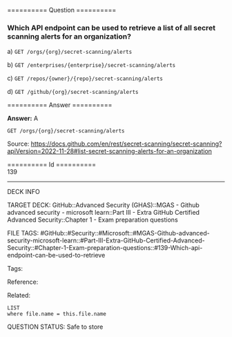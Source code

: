 ========== Question ==========  

### Which API endpoint can be used to retrieve a list of all secret scanning alerts for an organization?

a) `GET /orgs/{org}/secret-scanning/alerts`

b) `GET /enterprises/{enterprise}/secret-scanning/alerts`

c) `GET /repos/{owner}/{repo}/secret-scanning/alerts`

d) `GET /github/{org}/secret-scanning/alerts`  

========== Answer ==========  

**Answer:** A

`GET /orgs/{org}/secret-scanning/alerts`

Source: https://docs.github.com/en/rest/secret-scanning/secret-scanning?apiVersion=2022-11-28#list-secret-scanning-alerts-for-an-organization

========== Id ==========  
139

---

DECK INFO

TARGET DECK: GitHub::Advanced Security (GHAS)::MGAS - Github advanced security - microsoft learn::Part III - Extra GitHub Certified Advanced Security::Chapter 1 - Exam preparation questions

FILE TAGS: #GitHub::#Security::#Microsoft::#MGAS-Github-advanced-security-microsoft-learn::#Part-III-Extra-GitHub-Certified-Advanced-Security::#Chapter-1-Exam-preparation-questions::#139-Which-api-endpoint-can-be-used-to-retrieve

Tags:

Reference:

Related:

```dataview
LIST
where file.name = this.file.name
```

QUESTION STATUS: Safe to store
